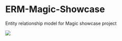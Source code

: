 # ERM-Magic-Showcase
Entity relationship model for Magic showcase project

![](https://www.researchgate.net/publication/51487205/figure/fig7/AS:667193574440964@1536082752159/Entity-Relationship-diagram-summarizing-the-Tagbase-relational-data-model-Tables.ppm)
